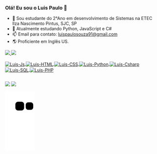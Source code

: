 ### Olá! Eu sou o Luis Paulo 👋

- 🔭 Sou estudante do 2°Ano em desenvolvimento de Sistemas na ETEC Ilza Nascimento Pintus, SJC, SP
- 🌱 Atualmente estudando Python, JavaScript e C#
- 📫 Email para contato: luispaulosouza91@gmail.com
- 🌎 Proficiente em Inglês US.
<div>
  <a href="https://github.com/LuisSouzaR">
  <img height="180em" src="https://github-readme-stats.vercel.app/api?username=LuisSouzaR&show_icons=false&theme=dark&include_all_commits=true&count_private=true"/>
  <img height="180em" src="https://github-readme-stats.vercel.app/api/top-langs/?username=LuisSouzaR&layout=compact&langs_count=7&theme=dark"/>
</div>
<div style="display: inline_block"><br>
  <img align="center" alt="Luis-Js" height="35" width="45" src="https://cdn.jsdelivr.net/gh/devicons/devicon/icons/javascript/javascript-original.svg">
  <img align="center" alt="Luis-HTML" height="35" width="45" src="https://cdn.jsdelivr.net/gh/devicons/devicon/icons/html5/html5-plain.svg">
  <img align="center" alt="Luis-CSS" height="35" width="45" src="https://cdn.jsdelivr.net/gh/devicons/devicon/icons/css3/css3-original.svg">
  <img align="center" alt="Luis-Python" height="35" width="45" src="https://cdn.jsdelivr.net/gh/devicons/devicon/icons/python/python-original.svg">
  <img align="center" alt="Luis-Csharp" height="35" width="45" src="https://cdn.jsdelivr.net/gh/devicons/devicon/icons/csharp/csharp-original.svg">
  <img align="center" alt="Luis-SQL" height="50" width="60" src="https://cdn.jsdelivr.net/gh/devicons/devicon/icons/mysql/mysql-original-wordmark.svg">
  <img align="center" alt="Luis-PHP" height="50" width="60" src="https://cdn.jsdelivr.net/gh/devicons/devicon/icons/php/php-original.svg"> 
</div>
  
  ##
 
<div> 
  <a href="https://www.instagram.com/luis_paulo_souza" target="_blank"><img src="https://img.shields.io/badge/-Instagram-%23E4405F?style=for-the-badge&logo=instagram&logoColor=white" target="_blank"></a>
  <a href = "mailto:luispaulosouza91@gmail.com"><img src="https://img.shields.io/badge/-Gmail-%23333?style=for-the-badge&logo=gmail&logoColor=white" target="_blank"></a>
 
  ![Snake animation](https://github.com/LuisSouzaR/LuisSouzaR/blob/output/github-contribution-grid-snake.svg)
 
</div>
